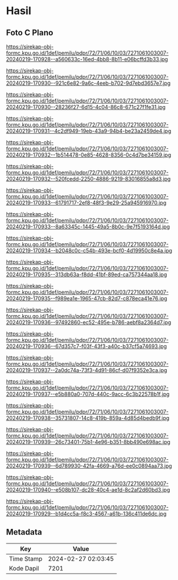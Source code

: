 # Hasil

## Foto C Plano

https://sirekap-obj-formc.kpu.go.id/1def/pemilu/pdpr/72/71/06/10/03/7271061003007-20240219-170928--a560633c-16ed-4bb8-8b11-e06bcffd3b33.jpg

https://sirekap-obj-formc.kpu.go.id/1def/pemilu/pdpr/72/71/06/10/03/7271061003007-20240219-170930--921c6e82-9a6c-4eeb-b702-9d7ebd3657e7.jpg

https://sirekap-obj-formc.kpu.go.id/1def/pemilu/pdpr/72/71/06/10/03/7271061003007-20240219-170930--28236f27-6d15-4c04-86c8-671c27f1fe31.jpg

https://sirekap-obj-formc.kpu.go.id/1def/pemilu/pdpr/72/71/06/10/03/7271061003007-20240219-170931--4c2df949-19eb-43a9-94b4-be23a2459de4.jpg

https://sirekap-obj-formc.kpu.go.id/1def/pemilu/pdpr/72/71/06/10/03/7271061003007-20240219-170932--1b514478-0e85-4628-8356-0c4d7be34159.jpg

https://sirekap-obj-formc.kpu.go.id/1def/pemilu/pdpr/72/71/06/10/03/7271061003007-20240219-170932--520fcedd-2250-4886-9219-83016855a8d3.jpg

https://sirekap-obj-formc.kpu.go.id/1def/pemilu/pdpr/72/71/06/10/03/7271061003007-20240219-170933--61791717-2ef8-48f3-9e29-25a945916970.jpg

https://sirekap-obj-formc.kpu.go.id/1def/pemilu/pdpr/72/71/06/10/03/7271061003007-20240219-170933--8a63345c-1445-49a5-8b0c-9e7f5193164d.jpg

https://sirekap-obj-formc.kpu.go.id/1def/pemilu/pdpr/72/71/06/10/03/7271061003007-20240219-170934--b2048c0c-c54b-493e-bcf0-4d19950c8e4a.jpg

https://sirekap-obj-formc.kpu.go.id/1def/pemilu/pdpr/72/71/06/10/03/7271061003007-20240219-170935--313db63a-f8dd-41bf-89ed-ca757344aa18.jpg

https://sirekap-obj-formc.kpu.go.id/1def/pemilu/pdpr/72/71/06/10/03/7271061003007-20240219-170935--f989ea1e-1965-47cb-82d7-c878eca41e76.jpg

https://sirekap-obj-formc.kpu.go.id/1def/pemilu/pdpr/72/71/06/10/03/7271061003007-20240219-170936--97492860-ec52-495e-b786-aebf8a2364d7.jpg

https://sirekap-obj-formc.kpu.go.id/1def/pemilu/pdpr/72/71/06/10/03/7271061003007-20240219-170936--67d357c7-f03f-43f3-a40c-b37cf5a74693.jpg

https://sirekap-obj-formc.kpu.go.id/1def/pemilu/pdpr/72/71/06/10/03/7271061003007-20240219-170937--2a0dc74a-73f3-4d91-86cf-d07f9352e3ca.jpg

https://sirekap-obj-formc.kpu.go.id/1def/pemilu/pdpr/72/71/06/10/03/7271061003007-20240219-170937--e5b880a0-707d-440c-9acc-6c3b22578b1f.jpg

https://sirekap-obj-formc.kpu.go.id/1def/pemilu/pdpr/72/71/06/10/03/7271061003007-20240219-170938--35731807-14c8-419b-859a-4d85d4bedb9f.jpg

https://sirekap-obj-formc.kpu.go.id/1def/pemilu/pdpr/72/71/06/10/03/7271061003007-20240219-170939--26c73401-75b1-4e96-b351-8bb490e698ac.jpg

https://sirekap-obj-formc.kpu.go.id/1def/pemilu/pdpr/72/71/06/10/03/7271061003007-20240219-170939--6d789930-42fa-4669-a76d-ee0c0894aa73.jpg

https://sirekap-obj-formc.kpu.go.id/1def/pemilu/pdpr/72/71/06/10/03/7271061003007-20240219-170940--e508b107-dc28-40c4-ae1d-8c2af2d60bd3.jpg

https://sirekap-obj-formc.kpu.go.id/1def/pemilu/pdpr/72/71/06/10/03/7271061003007-20240219-170929--b1d4cc5a-f8c3-4567-a61b-136c411de6dc.jpg


## Metadata

| Key        | Value               |
| ---------- | ------------------- |
| Time Stamp | 2024-02-27 02:03:45 |
| Kode Dapil | 7201                |



